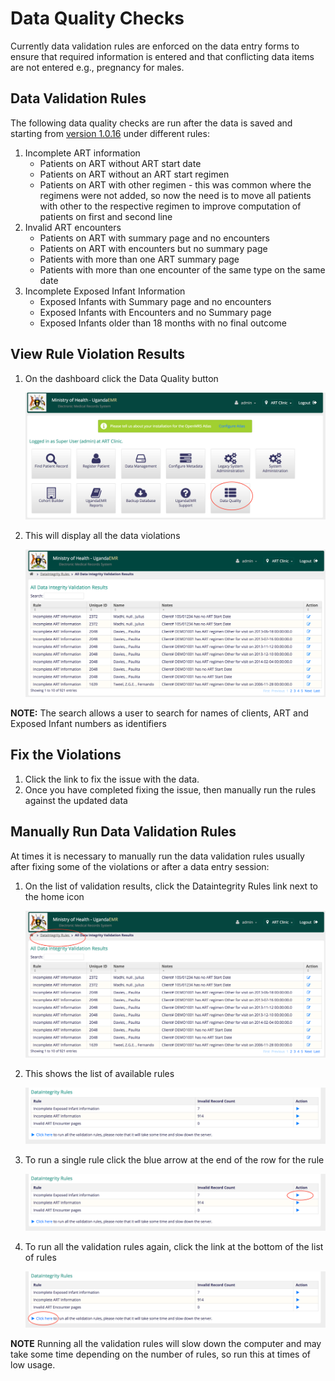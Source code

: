 # Data Quality Checks

Currently data validation rules are enforced on the data entry forms to ensure that required information is entered and that conflicting data items are not entered e.g., pregnancy for males.

## Data Validation Rules

The following data quality checks are run after the data is saved and starting from [version 1.0.16](https://github.com/METS-Programme/ugandaemr-usermanual/tree/2ae2c5adb235152662b6716ed1f0630cba54baf3/ugandaemr-1016.md) under different rules:

1. Incomplete ART information
   * Patients on ART without ART start date 
   * Patients on ART without an ART start regimen 
   * Patients on ART with other regimen - this was common where the regimens were not added, so now the need is to move all patients with other to the respective regimen to improve computation of patients on first and second line
2. Invalid ART encounters
   * Patients on ART with summary page and no encounters 
   * Patients on ART with encounters but no summary page
   * Patients with more than one ART summary page 
   * Patients with more than one encounter of the same type on the same date 
3. Incomplete Exposed Infant Information 
   * Exposed Infants with Summary page and no encounters 
   * Exposed Infants with Encounters and no Summary page 
   * Exposed Infants older than 18 months with no final outcome 

## View Rule Violation Results

1. On the dashboard click the Data Quality button  

   ![Data Quality Link](../images/data_quality_link.png)

2. This will display all the data violations 

   ![Data Violations](../images/list_of_data_violations.png)

**NOTE:**  The search allows a user to search for names of clients, ART and Exposed Infant numbers as identifiers

## Fix the Violations

1. Click the link to fix the issue with the data. 
2. Once you have completed fixing the issue, then manually run the rules against the updated data

## Manually Run Data Validation Rules

At times it is necessary to manually run the data validation rules usually after fixing some of the violations or after a data entry session:

1. On the list of validation results, click the Dataintegrity Rules link next to the home icon 

   ![Data Integrity Rules Link](../images/data_integrity_rules_link.png) 

2. This shows the list of available rules 

   ![Data Validation Rules List](../images/data_integrity_rules_list.png) 

3. To run a single rule click the blue arrow at the end of the row for the rule 

   ![Run a single rule](../images/data_integrity_rules_list_single_rule.png) 

4. To run all the validation rules again, click the link at the bottom of the list of rules 

   ![Run all validation rules](../images/data_integrity_rules_list_all_rules.png)

**NOTE** Running all the validation rules will slow down the computer and may take some time depending on the number of rules, so run this at times of low usage.


